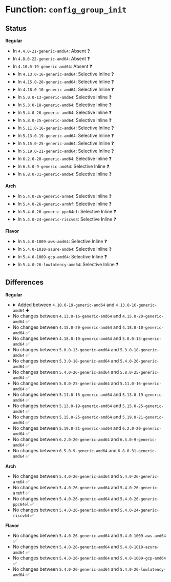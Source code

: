 # Function: <code>config_group_init</code>

## Status
<b>Regular</b>
<ul>
<li>
In <code>4.4.0-21-generic-amd64</code>: Absent ❓
</li>
<li>
In <code>4.8.0-22-generic-amd64</code>: Absent ❓
</li>
<li>
In <code>4.10.0-19-generic-amd64</code>: Absent ❓
</li>
<li>
<details>
<summary>In <code>4.13.0-16-generic-amd64</code>: Selective Inline ❓</summary>

```c
void config_group_init(struct config_group * group)
```

```json
{
  "name": "config_group_init",
  "collision_type": "Unique Global",
  "inline_type": "Selective",
  "funcs": [
    {
      "addr": 18446744071581866977,
      "name": "config_group_init",
      "external": true,
      "loc": "fs/configfs/item.c:189",
      "file": "fs/configfs/item.c",
      "inline": "not declared, inlined",
      "caller_inline": [
        "fs/configfs/item.c:config_group_init_type_name"
      ],
      "caller_func": [
        "drivers/pci/endpoint/pci-ep-cfs.c:pci_ep_cfs_init"
      ]
    }
  ],
  "symbols": [
    {
      "addr": 18446744071581866496,
      "name": "config_group_init",
      "section": ".text",
      "bind": "STB_GLOBAL",
      "size": 54
    }
  ]
}
```
</details>
</li>
<li>
<details>
<summary>In <code>4.15.0-20-generic-amd64</code>: Selective Inline ❓</summary>

```c
void config_group_init(struct config_group * group)
```

```json
{
  "name": "config_group_init",
  "collision_type": "Unique Global",
  "inline_type": "Selective",
  "funcs": [
    {
      "addr": 18446744071582016785,
      "name": "config_group_init",
      "external": true,
      "loc": "fs/configfs/item.c:189",
      "file": "fs/configfs/item.c",
      "inline": "not declared, inlined",
      "caller_inline": [
        "fs/configfs/item.c:config_group_init_type_name"
      ],
      "caller_func": [
        "drivers/pci/endpoint/pci-ep-cfs.c:pci_ep_cfs_init"
      ]
    }
  ],
  "symbols": [
    {
      "addr": 18446744071582016304,
      "name": "config_group_init",
      "section": ".text",
      "bind": "STB_GLOBAL",
      "size": 54
    }
  ]
}
```
</details>
</li>
<li>
<details>
<summary>In <code>4.18.0-10-generic-amd64</code>: Selective Inline ❓</summary>

```c
void config_group_init(struct config_group * group)
```

```json
{
  "name": "config_group_init",
  "collision_type": "Unique Global",
  "inline_type": "Selective",
  "funcs": [
    {
      "addr": 18446744071582205352,
      "name": "config_group_init",
      "external": true,
      "loc": "fs/configfs/item.c:189",
      "file": "fs/configfs/item.c",
      "inline": "not declared, inlined",
      "caller_inline": [
        "fs/configfs/item.c:config_group_init_type_name"
      ],
      "caller_func": [
        "fs/configfs/mount.c:configfs_fill_super",
        "drivers/pci/endpoint/pci-ep-cfs.c:pci_ep_cfs_init"
      ]
    }
  ],
  "symbols": [
    {
      "addr": 18446744071582204832,
      "name": "config_group_init",
      "section": ".text",
      "bind": "STB_GLOBAL",
      "size": 54
    }
  ]
}
```
</details>
</li>
<li>
<details>
<summary>In <code>5.0.0-13-generic-amd64</code>: Selective Inline ❓</summary>

```c
void config_group_init(struct config_group * group)
```

```json
{
  "name": "config_group_init",
  "collision_type": "Unique Global",
  "inline_type": "Selective",
  "funcs": [
    {
      "addr": 18446744071582300360,
      "name": "config_group_init",
      "external": true,
      "loc": "fs/configfs/item.c:173",
      "file": "fs/configfs/item.c",
      "inline": "not declared, inlined",
      "caller_inline": [
        "fs/configfs/item.c:config_group_init_type_name"
      ],
      "caller_func": [
        "fs/configfs/mount.c:configfs_fill_super",
        "drivers/pci/endpoint/pci-ep-cfs.c:pci_ep_cfs_init"
      ]
    }
  ],
  "symbols": [
    {
      "addr": 18446744071582299920,
      "name": "config_group_init",
      "section": ".text",
      "bind": "STB_GLOBAL",
      "size": 54
    }
  ]
}
```
</details>
</li>
<li>
<details>
<summary>In <code>5.3.0-18-generic-amd64</code>: Selective Inline ❓</summary>

```c
void config_group_init(struct config_group * group)
```

```json
{
  "name": "config_group_init",
  "collision_type": "Unique Global",
  "inline_type": "Selective",
  "funcs": [
    {
      "addr": 18446744071582466632,
      "name": "config_group_init",
      "external": true,
      "loc": "fs/configfs/item.c:159",
      "file": "fs/configfs/item.c",
      "inline": "not declared, inlined",
      "caller_inline": [
        "fs/configfs/item.c:config_group_init_type_name"
      ],
      "caller_func": [
        "fs/configfs/mount.c:configfs_fill_super",
        "drivers/pci/endpoint/pci-ep-cfs.c:pci_ep_cfs_init"
      ]
    }
  ],
  "symbols": [
    {
      "addr": 18446744071582466192,
      "name": "config_group_init",
      "section": ".text",
      "bind": "STB_GLOBAL",
      "size": 54
    }
  ]
}
```
</details>
</li>
<li>
<details>
<summary>In <code>5.4.0-26-generic-amd64</code>: Selective Inline ❓</summary>

```c
void config_group_init(struct config_group * group)
```

```json
{
  "name": "config_group_init",
  "collision_type": "Unique Global",
  "inline_type": "Selective",
  "funcs": [
    {
      "addr": 18446744071582565576,
      "name": "config_group_init",
      "external": true,
      "loc": "fs/configfs/item.c:159",
      "file": "fs/configfs/item.c",
      "inline": "not declared, inlined",
      "caller_inline": [
        "fs/configfs/item.c:config_group_init_type_name"
      ],
      "caller_func": [
        "fs/configfs/mount.c:configfs_fill_super",
        "drivers/pci/endpoint/pci-ep-cfs.c:pci_ep_cfs_init"
      ]
    }
  ],
  "symbols": [
    {
      "addr": 18446744071582565136,
      "name": "config_group_init",
      "section": ".text",
      "bind": "STB_GLOBAL",
      "size": 54
    }
  ]
}
```
</details>
</li>
<li>
<details>
<summary>In <code>5.8.0-25-generic-amd64</code>: Selective Inline ❓</summary>

```c
void config_group_init(struct config_group * group)
```

```json
{
  "name": "config_group_init",
  "collision_type": "Unique Global",
  "inline_type": "Selective",
  "funcs": [
    {
      "addr": 18446744071582873624,
      "name": "config_group_init",
      "external": true,
      "loc": "fs/configfs/item.c:159",
      "file": "fs/configfs/item.c",
      "inline": "not declared, inlined",
      "caller_inline": [
        "fs/configfs/item.c:config_group_init_type_name"
      ],
      "caller_func": [
        "fs/configfs/mount.c:configfs_fill_super",
        "drivers/pci/endpoint/pci-ep-cfs.c:pci_ep_cfs_init"
      ]
    }
  ],
  "symbols": [
    {
      "addr": 18446744071582873184,
      "name": "config_group_init",
      "section": ".text",
      "bind": "STB_GLOBAL",
      "size": 54
    }
  ]
}
```
</details>
</li>
<li>
<details>
<summary>In <code>5.11.0-16-generic-amd64</code>: Selective Inline ❓</summary>

```c
void config_group_init(struct config_group * group)
```

```json
{
  "name": "config_group_init",
  "collision_type": "Unique Global",
  "inline_type": "Selective",
  "funcs": [
    {
      "addr": 18446744071582946488,
      "name": "config_group_init",
      "external": true,
      "loc": "fs/configfs/item.c:159",
      "file": "fs/configfs/item.c",
      "inline": "not declared, inlined",
      "caller_inline": [
        "fs/configfs/item.c:config_group_init_type_name"
      ],
      "caller_func": [
        "fs/configfs/mount.c:configfs_fill_super",
        "drivers/pci/endpoint/pci-ep-cfs.c:pci_ep_cfs_init"
      ]
    }
  ],
  "symbols": [
    {
      "addr": 18446744071582946048,
      "name": "config_group_init",
      "section": ".text",
      "bind": "STB_GLOBAL",
      "size": 54
    }
  ]
}
```
</details>
</li>
<li>
<details>
<summary>In <code>5.13.0-19-generic-amd64</code>: Selective Inline ❓</summary>

```c
void config_group_init(struct config_group * group)
```

```json
{
  "name": "config_group_init",
  "collision_type": "Unique Global",
  "inline_type": "Selective",
  "funcs": [
    {
      "addr": 18446744071582973992,
      "name": "config_group_init",
      "external": true,
      "loc": "fs/configfs/item.c:157",
      "file": "fs/configfs/item.c",
      "inline": "not declared, inlined",
      "caller_inline": [
        "fs/configfs/item.c:config_group_init_type_name"
      ],
      "caller_func": [
        "fs/configfs/mount.c:configfs_fill_super",
        "drivers/pci/endpoint/pci-ep-cfs.c:pci_ep_cfs_init"
      ]
    }
  ],
  "symbols": [
    {
      "addr": 18446744071582973552,
      "name": "config_group_init",
      "section": ".text",
      "bind": "STB_GLOBAL",
      "size": 54
    }
  ]
}
```
</details>
</li>
<li>
<details>
<summary>In <code>5.15.0-25-generic-amd64</code>: Selective Inline ❓</summary>

```c
void config_group_init(struct config_group * group)
```

```json
{
  "name": "config_group_init",
  "collision_type": "Unique Global",
  "inline_type": "Selective",
  "funcs": [
    {
      "addr": 18446744071583309592,
      "name": "config_group_init",
      "external": true,
      "loc": "fs/configfs/item.c:157",
      "file": "fs/configfs/item.c",
      "inline": "not declared, inlined",
      "caller_inline": [
        "fs/configfs/item.c:config_group_init_type_name"
      ],
      "caller_func": [
        "fs/configfs/mount.c:configfs_fill_super",
        "drivers/pci/endpoint/pci-ep-cfs.c:pci_ep_cfs_init"
      ]
    }
  ],
  "symbols": [
    {
      "addr": 18446744071583309152,
      "name": "config_group_init",
      "section": ".text",
      "bind": "STB_GLOBAL",
      "size": 54
    }
  ]
}
```
</details>
</li>
<li>
<details>
<summary>In <code>5.19.0-21-generic-amd64</code>: Selective Inline ❓</summary>

```c
void config_group_init(struct config_group * group)
```

```json
{
  "name": "config_group_init",
  "collision_type": "Unique Global",
  "inline_type": "Selective",
  "funcs": [
    {
      "addr": 18446744071583816556,
      "name": "config_group_init",
      "external": true,
      "loc": "fs/configfs/item.c:157",
      "file": "fs/configfs/item.c",
      "inline": "not declared, inlined",
      "caller_inline": [
        "fs/configfs/item.c:config_group_init_type_name"
      ],
      "caller_func": [
        "fs/configfs/mount.c:configfs_fill_super",
        "drivers/pci/endpoint/pci-ep-cfs.c:pci_ep_cfs_init"
      ]
    }
  ],
  "symbols": [
    {
      "addr": 18446744071583816064,
      "name": "config_group_init",
      "section": ".text",
      "bind": "STB_GLOBAL",
      "size": 62
    }
  ]
}
```
</details>
</li>
<li>
<details>
<summary>In <code>6.2.0-20-generic-amd64</code>: Selective Inline ❓</summary>

```c
void config_group_init(struct config_group * group)
```

```json
{
  "name": "config_group_init",
  "collision_type": "Unique Global",
  "inline_type": "Selective",
  "funcs": [
    {
      "addr": 18446744071584438428,
      "name": "config_group_init",
      "external": true,
      "loc": "fs/configfs/item.c:157",
      "file": "fs/configfs/item.c",
      "inline": "not declared, inlined",
      "caller_inline": [
        "fs/configfs/item.c:config_group_init_type_name"
      ],
      "caller_func": [
        "fs/configfs/mount.c:configfs_fill_super",
        "drivers/pci/endpoint/pci-ep-cfs.c:pci_ep_cfs_init"
      ]
    }
  ],
  "symbols": [
    {
      "addr": 18446744071584437888,
      "name": "config_group_init",
      "section": ".text",
      "bind": "STB_GLOBAL",
      "size": 62
    }
  ]
}
```
</details>
</li>
<li>
<details>
<summary>In <code>6.5.0-9-generic-amd64</code>: Selective Inline ❓</summary>

```c
void config_group_init(struct config_group * group)
```

```json
{
  "name": "config_group_init",
  "collision_type": "Unique Global",
  "inline_type": "Selective",
  "funcs": [
    {
      "addr": 18446744071584667196,
      "name": "config_group_init",
      "external": true,
      "loc": "fs/configfs/item.c:157",
      "file": "fs/configfs/item.c",
      "inline": "not declared, inlined",
      "caller_inline": [
        "fs/configfs/item.c:config_group_init_type_name"
      ],
      "caller_func": [
        "fs/configfs/mount.c:configfs_fill_super",
        "drivers/pci/endpoint/pci-ep-cfs.c:pci_ep_cfs_init"
      ]
    }
  ],
  "symbols": [
    {
      "addr": 18446744071584666656,
      "name": "config_group_init",
      "section": ".text",
      "bind": "STB_GLOBAL",
      "size": 62
    }
  ]
}
```
</details>
</li>
<li>
<details>
<summary>In <code>6.8.0-31-generic-amd64</code>: Selective Inline ❓</summary>

```c
void config_group_init(struct config_group * group)
```

```json
{
  "name": "config_group_init",
  "collision_type": "Unique Global",
  "inline_type": "Selective",
  "funcs": [
    {
      "addr": 18446744071584899964,
      "name": "config_group_init",
      "external": true,
      "loc": "fs/configfs/item.c:157",
      "file": "fs/configfs/item.c",
      "inline": "not declared, inlined",
      "caller_inline": [
        "fs/configfs/item.c:config_group_init_type_name"
      ],
      "caller_func": [
        "fs/configfs/mount.c:configfs_fill_super",
        "drivers/pci/endpoint/pci-ep-cfs.c:pci_ep_cfs_init"
      ]
    }
  ],
  "symbols": [
    {
      "addr": 18446744071584899424,
      "name": "config_group_init",
      "section": ".text",
      "bind": "STB_GLOBAL",
      "size": 62
    }
  ]
}
```
</details>
</li>
</ul>
<b>Arch</b>
<ul>
<li>
<details>
<summary>In <code>5.4.0-26-generic-arm64</code>: Selective Inline ❓</summary>

```c
void config_group_init(struct config_group * group)
```

```json
{
  "name": "config_group_init",
  "collision_type": "Unique Global",
  "inline_type": "Selective",
  "funcs": [
    {
      "addr": 18446603336494210940,
      "name": "config_group_init",
      "external": true,
      "loc": "fs/configfs/item.c:159",
      "file": "fs/configfs/item.c",
      "inline": "not declared, inlined",
      "caller_inline": [
        "fs/configfs/item.c:config_group_init_type_name"
      ],
      "caller_func": [
        "fs/configfs/mount.c:configfs_fill_super",
        "drivers/pci/endpoint/pci-ep-cfs.c:pci_ep_cfs_init"
      ]
    }
  ],
  "symbols": [
    {
      "addr": 18446603336494210416,
      "name": "config_group_init",
      "section": ".text",
      "bind": "STB_GLOBAL",
      "size": 80
    }
  ]
}
```
</details>
</li>
<li>
<details>
<summary>In <code>5.4.0-26-generic-armhf</code>: Selective Inline ❓</summary>

```c
void config_group_init(struct config_group * group)
```

```json
{
  "name": "config_group_init",
  "collision_type": "Unique Global",
  "inline_type": "Selective",
  "funcs": [
    {
      "addr": 3227642476,
      "name": "config_group_init",
      "external": true,
      "loc": "fs/configfs/item.c:159",
      "file": "fs/configfs/item.c",
      "inline": "not declared, inlined",
      "caller_inline": [
        "fs/configfs/item.c:config_group_init_type_name"
      ],
      "caller_func": [
        "drivers/pci/endpoint/pci-ep-cfs.c:pci_ep_cfs_init"
      ]
    }
  ],
  "symbols": [
    {
      "addr": 3227642080,
      "name": "config_group_init",
      "section": ".text",
      "bind": "STB_GLOBAL",
      "size": 68
    }
  ]
}
```
</details>
</li>
<li>
<details>
<summary>In <code>5.4.0-26-generic-ppc64el</code>: Selective Inline ❓</summary>

```c
void config_group_init(struct config_group * group)
```

```json
{
  "name": "config_group_init",
  "collision_type": "Unique Global",
  "inline_type": "Selective",
  "funcs": [
    {
      "addr": 13835058055287905304,
      "name": "config_group_init",
      "external": true,
      "loc": "fs/configfs/item.c:159",
      "file": "fs/configfs/item.c",
      "inline": "not declared, inlined",
      "caller_inline": [
        "fs/configfs/item.c:config_group_init_type_name"
      ],
      "caller_func": [
        "fs/configfs/mount.c:configfs_fill_super",
        "drivers/pci/endpoint/pci-ep-cfs.c:pci_ep_cfs_init"
      ]
    }
  ],
  "symbols": [
    {
      "addr": 13835058055287904816,
      "name": "config_group_init",
      "section": ".text",
      "bind": "STB_GLOBAL",
      "size": 56
    }
  ]
}
```
</details>
</li>
<li>
<details>
<summary>In <code>5.4.0-24-generic-riscv64</code>: Selective Inline ❓</summary>

```c
void config_group_init(struct config_group * group)
```

```json
{
  "name": "config_group_init",
  "collision_type": "Unique Global",
  "inline_type": "Selective",
  "funcs": [
    {
      "addr": 18446743936273669468,
      "name": "config_group_init",
      "external": true,
      "loc": "fs/configfs/item.c:159",
      "file": "fs/configfs/item.c",
      "inline": "not declared, inlined",
      "caller_inline": [
        "fs/configfs/item.c:config_group_init_type_name"
      ],
      "caller_func": [
        "drivers/pci/endpoint/pci-ep-cfs.c:pci_ep_cfs_init"
      ]
    }
  ],
  "symbols": [
    {
      "addr": 18446743936273669132,
      "name": "config_group_init",
      "section": ".text",
      "bind": "STB_GLOBAL",
      "size": 60
    }
  ]
}
```
</details>
</li>
</ul>
<b>Flavor</b>
<ul>
<li>
<details>
<summary>In <code>5.4.0-1009-aws-amd64</code>: Selective Inline ❓</summary>

```c
void config_group_init(struct config_group * group)
```

```json
{
  "name": "config_group_init",
  "collision_type": "Unique Global",
  "inline_type": "Selective",
  "funcs": [
    {
      "addr": 18446744071582534312,
      "name": "config_group_init",
      "external": true,
      "loc": "fs/configfs/item.c:159",
      "file": "fs/configfs/item.c",
      "inline": "not declared, inlined",
      "caller_inline": [
        "fs/configfs/item.c:config_group_init_type_name"
      ],
      "caller_func": [
        "fs/configfs/mount.c:configfs_fill_super",
        "drivers/pci/endpoint/pci-ep-cfs.c:pci_ep_cfs_init"
      ]
    }
  ],
  "symbols": [
    {
      "addr": 18446744071582533872,
      "name": "config_group_init",
      "section": ".text",
      "bind": "STB_GLOBAL",
      "size": 54
    }
  ]
}
```
</details>
</li>
<li>
<details>
<summary>In <code>5.4.0-1010-azure-amd64</code>: Selective Inline ❓</summary>

```c
void config_group_init(struct config_group * group)
```

```json
{
  "name": "config_group_init",
  "collision_type": "Unique Global",
  "inline_type": "Selective",
  "funcs": [
    {
      "addr": 18446744071582471480,
      "name": "config_group_init",
      "external": true,
      "loc": "fs/configfs/item.c:159",
      "file": "fs/configfs/item.c",
      "inline": "not declared, inlined",
      "caller_inline": [
        "fs/configfs/item.c:config_group_init_type_name"
      ],
      "caller_func": [
        "fs/configfs/mount.c:configfs_fill_super",
        "drivers/pci/endpoint/pci-ep-cfs.c:pci_ep_cfs_init"
      ]
    }
  ],
  "symbols": [
    {
      "addr": 18446744071582471040,
      "name": "config_group_init",
      "section": ".text",
      "bind": "STB_GLOBAL",
      "size": 54
    }
  ]
}
```
</details>
</li>
<li>
<details>
<summary>In <code>5.4.0-1009-gcp-amd64</code>: Selective Inline ❓</summary>

```c
void config_group_init(struct config_group * group)
```

```json
{
  "name": "config_group_init",
  "collision_type": "Unique Global",
  "inline_type": "Selective",
  "funcs": [
    {
      "addr": 18446744071582524792,
      "name": "config_group_init",
      "external": true,
      "loc": "fs/configfs/item.c:159",
      "file": "fs/configfs/item.c",
      "inline": "not declared, inlined",
      "caller_inline": [
        "fs/configfs/item.c:config_group_init_type_name"
      ],
      "caller_func": [
        "fs/configfs/mount.c:configfs_fill_super",
        "drivers/pci/endpoint/pci-ep-cfs.c:pci_ep_cfs_init"
      ]
    }
  ],
  "symbols": [
    {
      "addr": 18446744071582524352,
      "name": "config_group_init",
      "section": ".text",
      "bind": "STB_GLOBAL",
      "size": 54
    }
  ]
}
```
</details>
</li>
<li>
<details>
<summary>In <code>5.4.0-26-lowlatency-amd64</code>: Selective Inline ❓</summary>

```c
void config_group_init(struct config_group * group)
```

```json
{
  "name": "config_group_init",
  "collision_type": "Unique Global",
  "inline_type": "Selective",
  "funcs": [
    {
      "addr": 18446744071582605464,
      "name": "config_group_init",
      "external": true,
      "loc": "fs/configfs/item.c:159",
      "file": "fs/configfs/item.c",
      "inline": "not declared, inlined",
      "caller_inline": [
        "fs/configfs/item.c:config_group_init_type_name"
      ],
      "caller_func": [
        "fs/configfs/mount.c:configfs_fill_super",
        "drivers/pci/endpoint/pci-ep-cfs.c:pci_ep_cfs_init"
      ]
    }
  ],
  "symbols": [
    {
      "addr": 18446744071582605024,
      "name": "config_group_init",
      "section": ".text",
      "bind": "STB_GLOBAL",
      "size": 54
    }
  ]
}
```
</details>
</li>
</ul>

## Differences
<b>Regular</b>
<ul>
<li>
<details>
<summary>Added between <code>4.10.0-19-generic-amd64</code> and <code>4.13.0-16-generic-amd64</code> ➕</summary>

```c
void config_group_init(struct config_group * group)
```
</details>
</li>
<li>
No changes between <code>4.13.0-16-generic-amd64</code> and <code>4.15.0-20-generic-amd64</code> ✅
</li>
<li>
No changes between <code>4.15.0-20-generic-amd64</code> and <code>4.18.0-10-generic-amd64</code> ✅
</li>
<li>
No changes between <code>4.18.0-10-generic-amd64</code> and <code>5.0.0-13-generic-amd64</code> ✅
</li>
<li>
No changes between <code>5.0.0-13-generic-amd64</code> and <code>5.3.0-18-generic-amd64</code> ✅
</li>
<li>
No changes between <code>5.3.0-18-generic-amd64</code> and <code>5.4.0-26-generic-amd64</code> ✅
</li>
<li>
No changes between <code>5.4.0-26-generic-amd64</code> and <code>5.8.0-25-generic-amd64</code> ✅
</li>
<li>
No changes between <code>5.8.0-25-generic-amd64</code> and <code>5.11.0-16-generic-amd64</code> ✅
</li>
<li>
No changes between <code>5.11.0-16-generic-amd64</code> and <code>5.13.0-19-generic-amd64</code> ✅
</li>
<li>
No changes between <code>5.13.0-19-generic-amd64</code> and <code>5.15.0-25-generic-amd64</code> ✅
</li>
<li>
No changes between <code>5.15.0-25-generic-amd64</code> and <code>5.19.0-21-generic-amd64</code> ✅
</li>
<li>
No changes between <code>5.19.0-21-generic-amd64</code> and <code>6.2.0-20-generic-amd64</code> ✅
</li>
<li>
No changes between <code>6.2.0-20-generic-amd64</code> and <code>6.5.0-9-generic-amd64</code> ✅
</li>
<li>
No changes between <code>6.5.0-9-generic-amd64</code> and <code>6.8.0-31-generic-amd64</code> ✅
</li>
</ul>
<b>Arch</b>
<ul>
<li>
No changes between <code>5.4.0-26-generic-amd64</code> and <code>5.4.0-26-generic-arm64</code> ✅
</li>
<li>
No changes between <code>5.4.0-26-generic-amd64</code> and <code>5.4.0-26-generic-armhf</code> ✅
</li>
<li>
No changes between <code>5.4.0-26-generic-amd64</code> and <code>5.4.0-26-generic-ppc64el</code> ✅
</li>
<li>
No changes between <code>5.4.0-26-generic-amd64</code> and <code>5.4.0-24-generic-riscv64</code> ✅
</li>
</ul>
<b>Flavor</b>
<ul>
<li>
No changes between <code>5.4.0-26-generic-amd64</code> and <code>5.4.0-1009-aws-amd64</code> ✅
</li>
<li>
No changes between <code>5.4.0-26-generic-amd64</code> and <code>5.4.0-1010-azure-amd64</code> ✅
</li>
<li>
No changes between <code>5.4.0-26-generic-amd64</code> and <code>5.4.0-1009-gcp-amd64</code> ✅
</li>
<li>
No changes between <code>5.4.0-26-generic-amd64</code> and <code>5.4.0-26-lowlatency-amd64</code> ✅
</li>
</ul>
